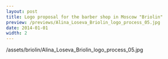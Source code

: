 ```yaml
---
layout: post
title: Logo proposal for the barber shop in Moscow "Briolin"
preview: /previews/Alina_Loseva_Briolin_logo_process_05.jpg
date: 2014-01-01
width: 2
---
```

/assets/briolin/Alina_Loseva_Briolin_logo_process_05.jpg
